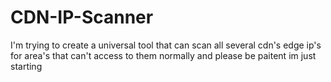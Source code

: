 # CDN-IP-Scanner
I'm trying to create a universal tool that can scan all several cdn's edge ip's for area's that can't access to them normally
and please be paitent im just starting
